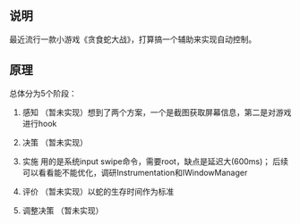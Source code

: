 ## 说明

最近流行一款小游戏《贪食蛇大战》，打算搞一个辅助来实现自动控制。

## 原理

总体分为5个阶段：

1. 感知
（暂未实现）想到了两个方案，一个是截图获取屏幕信息，第二是对游戏进行hook

2. 决策
（暂未实现）

3. 实施
用的是系统input swipe命令，需要root，缺点是延迟大(600ms)；
后续可以看看能不能优化，调研Instrumentation和IWindowManager

4. 评价
（暂未实现）以蛇的生存时间作为标准

5. 调整决策
（暂未实现）


